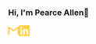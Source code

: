 ### Hi, I'm Pearce Allen👋

[<img align="left" alt="tassia.accioly | Gmail" width="22px" src="./gmail.svg" />][gmail]
[<img align="left" alt="tassiaaccioly | LinkedIn" width="22px" src="./linkedin.svg" />][linkedin]
<!-- [<img align="left" alt="itsmetherogue | Twitter" width="22px" src="./twitter.svg" />][twitter] -->
<!-- [<img align="left" alt="tassiaaccioly | Medium" width="22px" src="./medium.svg" />][medium] -->
<!-- [<img align="left" alt="tassiaaccioly | Dev.to" width="22px" src="./dev-dot-to.svg" />][devto] -->



<!--
**pearcepallen/pearcepallen** is a ✨ _special_ ✨ repository because its `README.md` (this file) appears on your GitHub profile.

Here are some ideas to get you started:

- 🔭 I’m currently working on ...
- 🌱 I’m currently learning ...
- 👯 I’m looking to collaborate on ...
- 🤔 I’m looking for help with ...
- 💬 Ask me about ...
- 📫 How to reach me: pearce
-  ...
- 😄 Pronouns: ...
- ⚡ Fun fact: ...
-->

[gmail]: mailto:pearce.p.allen@gmail.com
[linkedin]: https://www.linkedin.com/in/pearce-allen-bb51a01aa/
<!-- [twitter]: https://www.twitter.com/itsmetherogue/ -->
<!-- [medium]: https://tassiaaccioly.medium.com/ -->
<!-- [devto]: https://dev.to/tassiaaccioly -->
